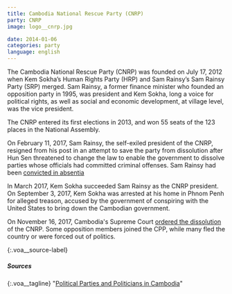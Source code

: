 ```yaml
---
title: Cambodia National Rescue Party (CNRP)
party: CNRP
image: logo__cnrp.jpg

date: 2014-01-06
categories: party
language: english
---
```



The Cambodia National Rescue Party (CNRP) was founded on July 17, 2012 when Kem Sokha’s Human Rights Party (HRP) and Sam Rainsy’s Sam Rainsy Party (SRP) merged. Sam Rainsy, a former finance minister who founded an opposition party in 1995,  was  president and Kem Sokha, long a voice for political rights, as well as social and economic development, at village level, was the vice president. 

The CNRP entered its first elections in 2013, and won 55 seats of the 123 places in the National Assembly. 

On February 11, 2017, Sam Rainsy, the self-exiled president of the CNRP, resigned from his post in an attempt to save the party from dissolution after Hun Sen threatened to change the law to enable the government to dissolve parties whose officials had committed criminal offenses. Sam Rainsy had been [convicted in absentia](https://www.phnompenhpost.com/national/rainsy-exile-order-lifted-ex-cnrp-leader-hints-his-return-dependent-pardon)

In March 2017, Kem Sokha succeeded Sam Rainsy as the CNRP president. On September 3, 2017, Kem Sokha was arrested at his home in Phnom Penh for alleged treason, accused by the government of conspiring with the United States to bring down the Cambodian government.

On November 16, 2017, Cambodia's Supreme Court [ordered the dissolution](https://www.voanews.com/a/cambodia-supreme-court-dissolves-cnrp/4117996.html) of the CNRP. Some opposition members joined the CPP, while many fled the country or were forced out of politics. 




{:.voa__source-label}
##### Sources #####

{:.voa__tagline}
"[Political Parties and Politicians in Cambodia](http://factsanddetails.com/southeast-asia/Cambodia/sub5_2d/entry-2905.html)"

